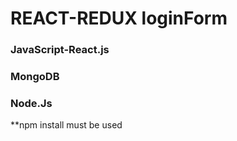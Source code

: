 # REACT-REDUX loginForm 
### JavaScript-React.js
### MongoDB
### Node.Js

**npm install must be used
